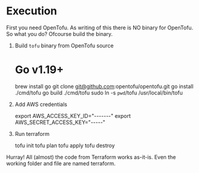 # Execution
First you need OpenTofu. As writing of this there is NO binary for OpenTofu. So what you do? Ofcourse build the binary.
1. Build `tofu` binary from OpenTofu source


      # Go v1.19+
      brew install go
      git clone git@github.com:opentofu/opentofu.git
      go install ./cmd/tofu
      go build ./cmd/tofu
      sudo ln -s `pwd`/tofu /usr/local/bin/tofu

2. Add AWS credentials


      export AWS_ACCESS_KEY_ID="-------"
      export AWS_SECRET_ACCESS_KEY="-----"

3. Run terraform


      tofu init
      tofu plan
      tofu apply
      tofu destroy


Hurray! All (almost) the code from Terraform works as-it-is. Even the working folder and file are named terraform.